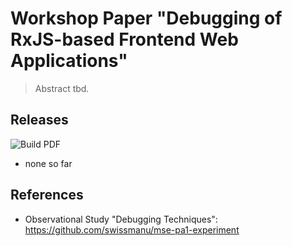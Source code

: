 # Workshop Paper "Debugging of RxJS-based Frontend Web Applications"

> Abstract tbd.

## Releases

![Build PDF](https://github.com/swissmanu/mse-pa1/workflows/Build%20PDF/badge.svg)

- none so far

## References

- Observational Study "Debugging Techniques": https://github.com/swissmanu/mse-pa1-experiment